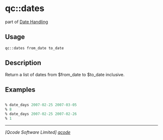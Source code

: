 qc::dates
=========

part of [Date Handling](../qc/wiki/DateHandling)

Usage
-----
`qc::dates from_date to_date`

Description
-----------
Return a list of dates from $from_date to $to_date inclusive.

Examples
--------
```tcl

% date_days 2007-02-25 2007-03-05
% 8
% date_days 2007-02-25 2007-02-26
% 1

```

----------------------------------
*[Qcode Software Limited] [qcode]*

[qcode]: www.qcode.co.uk "Qcode Software"